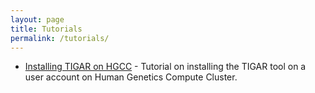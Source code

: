 ```yaml
---
layout: page
title: Tutorials
permalink: /tutorials/
---
```



<ul>
	<li><a href="installing_tigar_hgcc">Installing TIGAR on HGCC</a> - Tutorial on installing the TIGAR tool on a user account on Human Genetics Compute Cluster.</li>
</ul>

